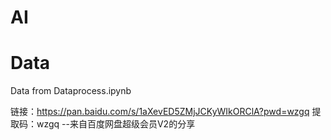 # AI

# Data
Data from Dataprocess.ipynb

链接：https://pan.baidu.com/s/1aXevED5ZMjJCKyWIkORClA?pwd=wzgq 
提取码：wzgq 
--来自百度网盘超级会员V2的分享
